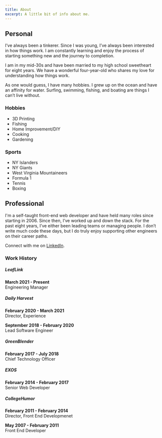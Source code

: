 ```yaml
---
title: About
excerpt: A little bit of info about me.
---
```


## Personal

I’ve always been a tinkerer. Since I was young, I’ve always been interested in how things work. I am constantly learning and enjoy the process of starting something new and the journey to completion.

I am in my mid-30s and have been married to my high school sweetheart for eight years. We have a wonderful four-year-old who shares my love for understanding how things work.

As one would guess, I have many hobbies. I grew up on the ocean and have an affinity for water. Surfing, swimming, fishing, and boating are things I can’t live without.

<MDXColumns>

<div>

### Hobbies

-   3D Printing
-   Fishing
-   Home Improvement/DIY
-   Cooking
-   Gardening

</div>

<div>

### Sports

-   NY Islanders
-   NY Giants
-   West Virginia Mountaineers
-   Formula 1
-   Tennis
-   Boxing

</div>

</MDXColumns>

## Professional

I'm a self-taught front-end web developer and have held many roles since starting in 2006. Since then, I’ve worked up and down the stack. For the past eight years, I’ve either been leading teams or managing people. I don’t write much code these days, but I do truly enjoy supporting other engineers on their career paths.

Connect with me on [LinkedIn](https://www.linkedin.com/in/john-zanussi/).

### Work History

##### LeafLink

**<span className="text-muted">March 2021 - Present</span>**  
Engineering Manager

##### Daily Harvest

**<span className="text-muted">February 2020 - March 2021</span>**  
Director, Experience

**<span className="text-muted">September 2018 - February 2020</span>**  
Lead Software Engineer

##### GreenBlender

**<span className="text-muted">February 2017 - July 2018</span>**  
Chief Technology Officer

##### EXOS

**<span className="text-muted">February 2014 - February 2017</span>**  
Senior Web Developer

##### CollegeHumor

**<span className="text-muted">February 2011 - February 2014</span>**  
Director, Front End Developmenet

**<span className="text-muted">May 2007 - February 2011</span>**  
Front End Developer

